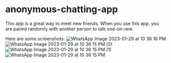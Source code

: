 # anonymous-chatting-app
This app is a great way to meet new friends. When you use this app, you are paired randomly with another person to talk one-on-one.

Here are some screenshots:
![WhatsApp Image 2023-01-29 at 10 36 16 PM](https://user-images.githubusercontent.com/95612556/215694334-32474e6d-6d0c-4998-95c0-2347ebb9783b.jpeg)
![WhatsApp Image 2023-01-29 at 10 36 15 PM (2)](https://user-images.githubusercontent.com/95612556/215694354-a393aa08-25d6-441b-8003-9fe607733926.jpeg)
![WhatsApp Image 2023-01-29 at 10 36 15 PM (1)](https://user-images.githubusercontent.com/95612556/215694369-3ff93589-afa4-4076-b8c4-fdf831d166e5.jpeg)
![WhatsApp Image 2023-01-29 at 10 36 15 PM](https://user-images.githubusercontent.com/95612556/215694376-4d30962c-0b3e-41a3-8ec4-2adeb5613f8a.jpeg)
